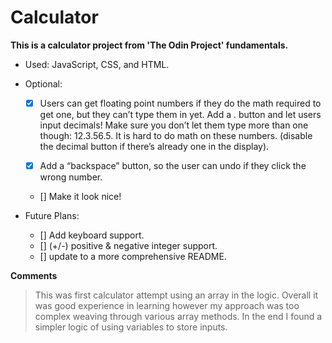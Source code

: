 # Calculator

**This is a calculator project from 'The Odin Project' fundamentals.**

- Used: JavaScript, CSS, and HTML.

- Optional:

  - [x] Users can get floating point numbers if they do the math required to get one, but they can’t type them in yet. Add a . button and let users input decimals! Make sure you don’t let them type more than one though: 12.3.56.5. It is hard to do math on these numbers. (disable the decimal button if there’s already one in the display).

  - [x] Add a “backspace” button, so the user can undo if they click the wrong number.

  - [] Make it look nice!

- Future Plans:

  - [] Add keyboard support.
  - [] (+/-) positive & negative integer support.
  - [] update to a more comprehensive README.

**Comments**

> This was first calculator attempt using an array in the logic. Overall it was good experience in learning however my approach was too complex weaving through various array methods. In the end I found a simpler logic of using variables to store inputs.
